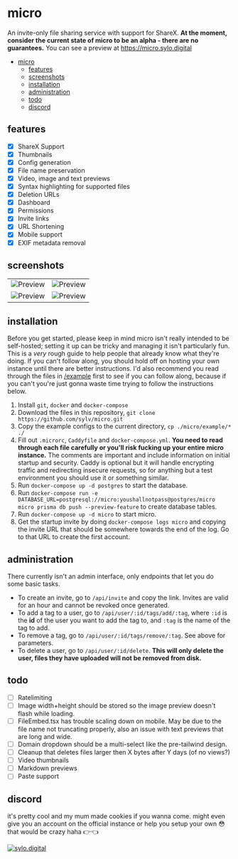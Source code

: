 # micro

An invite-only file sharing service with support for ShareX. **At the moment, consider the current state of micro to be an alpha - there are no guarantees.** You can see a preview at https://micro.sylo.digital

- [micro](#micro)
  - [features](#features)
  - [screenshots](#screenshots)
  - [installation](#installation)
  - [administration](#administration)
  - [todo](#todo)
  - [discord](#discord)

## features

- [x] ShareX Support
- [x] Thumbnails
- [x] Config generation
- [x] File name preservation
- [x] Video, image and text previews
- [x] Syntax highlighting for supported files
- [x] Deletion URLs
- [x] Dashboard
- [x] Permissions
- [x] Invite links
- [x] URL Shortening
- [X] Mobile support
- [X] EXIF metadata removal

## screenshots

<table>
  <tr>
    <td><img src="https://i.imgur.com/DDVsnci.png" title="Preview" alt="Preview"></td>
    <td><img src="https://i.imgur.com/21rYxiu.png" title="Preview" alt="Preview"></td>
   </tr> 
  </tr>
  <tr>
    <td><img src="https://i.imgur.com/WJ72q4q.png" title="Preview" alt="Preview"></td>
    <td><img src="https://i.imgur.com/8gjY8FK.png" title="Preview" alt="Preview"></td>
   </tr> 
  </tr>
</table>

## installation

Before you get started, please keep in mind micro isn't really intended to be self-hosted; setting it up can be tricky and managing it isn't particularly fun. This is a *very* rough guide to help people that already know what they're doing. If you can't follow along, you should hold off on hosting your own instance until there are better instructions. I'd also recommend you read through the files in [/example](/example) first to see if you can follow along, because if you can't you're just gonna waste time trying to follow the instructions below.

1. Install `git`, `docker` and `docker-compose`
2. Download the files in this repository, `git clone https://github.com/sylv/micro.git`
3. Copy the example configs to the current directory, `cp ./micro/example/* ./`
4. Fill out `.microrc`, `Caddyfile` and `docker-compose.yml`. **You need to read through each file carefully or you'll risk fucking up your entire micro instance.** The comments are important and include information on initial startup and security. Caddy is optional but it will handle encrypting traffic and redirecting insecure requests, so for anything but a test environment you should use it or something similar.
5. Run `docker-compose up -d postgres` to start the database.
6. Run `docker-compose run -e DATABASE_URL=postgresql://micro:youshallnotpass@postgres/micro micro prisma db push --preview-feature` to create database tables.
7. Run `docker-compose up -d micro` to start micro.
8. Get the startup invite by doing `docker-compose logs micro` and copying the invite URL that should be somewhere towards the end of the log. Go to that URL to create the first account.

## administration

There currently isn't an admin interface, only endpoints that let you do some basic tasks.

- To create an invite, go to `/api/invite` and copy the link. Invites are valid for an hour and cannot be revoked once generated.
- To add a tag to a user, go to `/api/user/:id/tags/add/:tag`, where `:id` is the **id** of the user you want to add the tag to, and `:tag` is the name of the tag to add.
- To remove a tag, go to `/api/user/:id/tags/remove/:tag`. See above for parameters.
- To delete a user, go to `/api/user/:id/delete`. **This will only delete the user, files they have uploaded will not be removed from disk.** 

## todo

- [ ] Ratelimiting
- [ ] Image width+height should be stored so the image preview doesn't flash while loading.
- [ ] FileEmbed.tsx has trouble scaling down on mobile. May be due to the file name not truncating properly, also an issue with text previews that are long and wide.
- [ ] Domain dropdown should be a multi-select like the pre-tailwind design.
- [ ] Cleanup that deletes files larger then X bytes after Y days (of no views?)
- [ ] Video thumbnails
- [ ] Markdown previews
- [ ] Paste support

## discord

it's pretty cool and my mum made cookies if you wanna come. might even give you an account on the official instance or help you setup your own 😳 that would be crazy haha 👉👈

<a href="https://discord.gg/VDMX6VQRZm" target="__blank">
  <img src="https://discordapp.com/api/guilds/778444719553511425/widget.png?style=banner2" alt="sylo.digital"/>
</a>